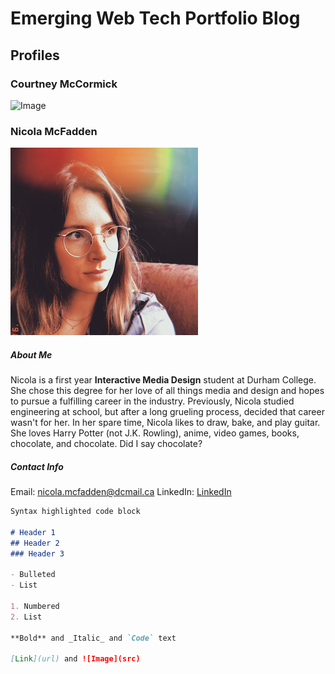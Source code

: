 # Emerging Web Tech Portfolio Blog


## Profiles

### Courtney McCormick
![Image](images/portfolio_image.jpg)

### Nicola McFadden
![Nicola McFadden](images/nicola-image.jpg)
##### About Me
Nicola is a first year **Interactive Media Design** student at Durham College. She chose this degree for her love of all things media and design and hopes to pursue a fulfilling career in the industry. Previously, Nicola studied engineering at school, but after a long grueling process, decided that career wasn't for her. In her spare time, Nicola likes to draw, bake, and play guitar. She loves Harry Potter (not J.K. Rowling), anime, video games, books, chocolate, and chocolate. Did I say chocolate?
##### Contact Info
Email: [nicola.mcfadden@dcmail.ca](mailto:nicola.mcfadden@dcmail.ca)
LinkedIn: [LinkedIn](https://www.linkedin.com/in/nicola-mcfadden-meng-86698189/)

```markdown
Syntax highlighted code block

# Header 1
## Header 2
### Header 3

- Bulleted
- List

1. Numbered
2. List

**Bold** and _Italic_ and `Code` text

[Link](url) and ![Image](src)
```
